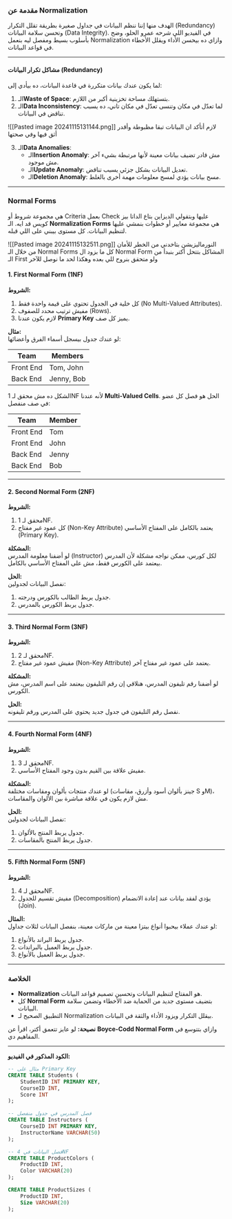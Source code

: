 ### مقدمة عن Normalization
الهدف منها إننا ننظم البيانات في جداول صغيرة بطريقة تقلل التكرار (Redundancy) وتحسن سلامة البيانات (Data Integrity). 
في الفيديو اللي شرحه عمرو الحلو، وضح بأسلوب بسيط ومفصل ليه بنعمل Normalization وازاي ده بيحسن الأداء ويقلل الأخطاء في قواعد البيانات.

---

#### مشاكل تكرار البيانات (Redundancy)  
لما يكون عندك بيانات متكررة في قاعدة البيانات، ده بيأدي إلى:
1. الـ**Waste of Space**: بتستهلك مساحة تخزينية أكبر من اللازم.
2. الـ**Data Inconsistency**: لما تعدّل في مكان وتنسى تعدّل في مكان تاني، ده يسبب تناقض في البيانات.


![[Pasted image 20241115131144.png]]
لازم أتأكد ان البيانات تبقا مظبوطة وأقدر أثق فيها وفي صحتها

3. الـ**Data Anomalies**:
   - الـ**Insertion Anomaly**: مش قادر تضيف بيانات معينة لأنها مرتبطة بشيء آخر مش موجود.
   - الـ**Update Anomaly**: تعديل البيانات بشكل جزئي يسبب تناقض.
   - الـ**Deletion Anomaly**: مسح بيانات يؤدي لمسح معلومات مهمة أخرى بالغلط.

---
### Normal Forms
هي مجموعة شروط أو Criteria بعمل Check عليها وبتقولي الديزاين بتاع الداتا بيز كويس قد ايه.
الـ **Normalization Forms** هي مجموعة معايير أو خطوات بنمشي عليها لتنظيم البيانات.
كل مستوى بيبني على اللي قبله.

![[Pasted image 20241115132511.png]]
النورماليزيشن بتاخدني من الخطر للأمان من خلال الـ Normal Forms
كل ما بزود ال Normal Form المشاكل بتتحل أكتر
بنبدأ من الـ First ولو متحقق بنروح للي بعده وهكذا لحد ما نوصل للآخر
#### 1. First Normal Form (1NF)  
**الشروط:**
1. كل خلية في الجدول تحتوي على قيمة واحدة فقط (No Multi-Valued Attributes).
2. مفيش ترتيب محدد للصفوف (Rows).
3. لازم يكون عندنا **Primary Key** يميز كل صف.

**مثال:**  
لو عندك جدول بيسجل أسماء الفرق وأعضائها:  

| Team       | Members         |  
|------------|-----------------|  
| Front End  | Tom, John       |  
| Back End   | Jenny, Bob      |  

الشكل ده مش محقق لـ 1NF لأنه عندنا **Multi-Valued Cells**. الحل هو فصل كل عضو في صف منفصل:  

| Team       | Member  |  
|------------|---------|  
| Front End  | Tom     |  
| Front End  | John    |  
| Back End   | Jenny   |  
| Back End   | Bob     |  

---

#### 2. Second Normal Form (2NF)  
**الشروط:**
1. محقق لـ 1NF.
2. كل عمود غير مفتاح (Non-Key Attribute) يعتمد بالكامل على المفتاح الأساسي (Primary Key).

**المشكلة:**  
لو أضفنا معلومة المدرس (Instructor) لكل كورس، ممكن نواجه مشكلة لأن المدرس بيعتمد على الكورس فقط، مش على المفتاح الأساسي بالكامل.

**الحل:**  
نفصل البيانات لجدولين:
1. جدول يربط الطالب بالكورس ودرجته.
2. جدول يربط الكورس بالمدرس.

---

#### **3. Third Normal Form (3NF)**  
**الشروط:**
1. محقق لـ 2NF.
2. مفيش عمود غير مفتاح (Non-Key Attribute) يعتمد على عمود غير مفتاح آخر.

**المشكلة:**  
لو أضفنا رقم تليفون المدرس، هنلاقي إن رقم التليفون بيعتمد على اسم المدرس، مش الكورس.

**الحل:**  
نفصل رقم التليفون في جدول جديد يحتوي على المدرس ورقم تليفونه.

---

#### **4. Fourth Normal Form (4NF)**  
**الشروط:**
1. محقق لـ 3NF.
2. مفيش علاقة بين القيم بدون وجود المفتاح الأساسي.

**المشكلة:**  
لو عندك منتجات بألوان ومقاسات مختلفة (جينز بألوان أسود وأزرق، مقاسات S وM)، مش لازم يكون في علاقة مباشرة بين الألوان والمقاسات.

**الحل:**  
نفصل البيانات لجدولين:  
1. جدول يربط المنتج بالألوان.  
2. جدول يربط المنتج بالمقاسات.

---

#### **5. Fifth Normal Form (5NF)**  
**الشروط:**
1. محقق لـ 4NF.
2. مفيش تقسيم للجدول (Decomposition) يؤدي لفقد بيانات عند إعادة الانضمام (Join).

**المثال:**  
لو عندك عملاء بيحبوا أنواع بيتزا معينة من ماركات معينة، بنفصل البيانات لثلاث جداول:
1. جدول يربط البراند بالأنواع.
2. جدول يربط العميل بالبراندات.
3. جدول يربط العميل بالأنواع.

---

### **الخلاصة**  
- **Normalization** هو المفتاح لتنظيم البيانات وتحسين تصميم قواعد البيانات.
- كل **Normal Form** بتضيف مستوى جديد من الحماية ضد الأخطاء وتضمن سلامة البيانات.
- التطبيق الصحيح لـ Normalization بيقلل التكرار ويزود الأداء والثقة في البيانات.

**نصيحة:** لو عايز تتعمق أكتر، اقرأ عن **Boyce-Codd Normal Form** وازاي بتتوسع في المفاهيم دي.

---

**الكود المذكور في الفيديو:**  
```sql
-- مثال على Primary Key
CREATE TABLE Students (
    StudentID INT PRIMARY KEY,
    CourseID INT,
    Score INT
);

-- فصل المدرس في جدول منفصل
CREATE TABLE Instructors (
    CourseID INT PRIMARY KEY,
    InstructorName VARCHAR(50)
);

-- فصل البيانات في 4NF
CREATE TABLE ProductColors (
    ProductID INT,
    Color VARCHAR(20)
);

CREATE TABLE ProductSizes (
    ProductID INT,
    Size VARCHAR(20)
);
```